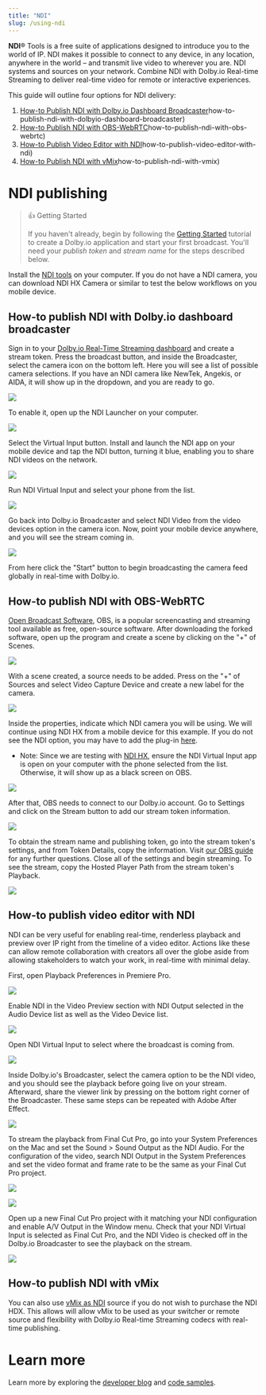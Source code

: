 ```yaml
---
title: "NDI"
slug: /using-ndi
---
```

**NDI**® Tools is a free suite of applications designed to introduce you to the world of IP. NDI makes it possible to connect to any device, in any location, anywhere in the world – and transmit live video to wherever you are. NDI systems and sources on your network. Combine NDI with Dolby.io Real-time Streaming to deliver real-time video for remote or interactive experiences.

This guide will outline four options for NDI delivery:

1. [How-to Publish NDI with Dolby.io Dashboard Broadcaster](/millicast/broadcast/using-ndi.md)how-to-publish-ndi-with-dolbyio-dashboard-broadcaster)
2. [How-to Publish NDI with OBS-WebRTC](/millicast/broadcast/using-ndi.md)how-to-publish-ndi-with-obs-webrtc)
3. [How-to Publish Video Editor with NDI](/millicast/broadcast/using-ndi.md)how-to-publish-video-editor-with-ndi)
4. [How-to Publish NDI with vMix](/millicast/broadcast/using-ndi.md)how-to-publish-ndi-with-vmix)

# NDI publishing

> 👍 Getting Started
> 
> If you haven't already, begin by following the [Getting Started](/millicast/getting-started/introduction-to-streaming-apis.md) tutorial to create a Dolby.io application and start your first broadcast. You'll need your _publish token_ and _stream name_ for the steps described below.

Install the [NDI tools](https://ndi.video/type/ndi-tools/) on your computer. If you do not have a NDI camera, you can download NDI HX Camera or similar to test the below workflows on you mobile device.

## How-to publish NDI with Dolby.io dashboard broadcaster

Sign in to your [Dolby.io Real-Time Streaming dashboard](https://dashboard.dolby.io/) and create a stream token. Press the broadcast button, and inside the Broadcaster, select the camera icon on the bottom left. Here you will see a list of possible camera selections. If you have an NDI camera like NewTek, Angekis, or AIDA, it will show up in the dropdown, and you are ready to go. 


![](../assets/img/Capture_decran_2023-07-07_a_12.10.26_PM.png)



To enable it, open up the NDI Launcher on your computer. 


![](../assets/img/Capture_decran_2023-07-07_a_12.02.46_PM.png)



Select the Virtual Input button. Install and launch the NDI app on your mobile device and tap the NDI button, turning it blue, enabling you to share NDI videos on the network.


![](../assets/img/IMG_8035.PNG)



Run NDI Virtual Input and select your phone from the list. 


![](../assets/img/Capture_decran_2023-07-07_a_12.07.13_PM.png)



Go back into Dolby.io Broadcaster and select NDI Video from the video devices option in the camera icon. Now, point your mobile device anywhere, and you will see the stream coming in.


![](../assets/img/Capture_decran_2023-07-07_a_12.11.03_PM.png)



From here click the "Start" button to begin broadcasting the camera feed globally in real-time with Dolby.io.

## How-to publish NDI with OBS-WebRTC

[Open Broadcast Software](https://github.com/CoSMoSoftware/OBS-studio-webrtc), OBS, is a popular screencasting and streaming tool available as free, open-source software. After downloading the forked software, open up the program and create a scene by clicking on the "+" of Scenes.


![](../assets/img/Capture_decran_2023-07-07_a_12.19.40_PM.png)



With a scene created, a source needs to be added. Press on the "+" of Sources and select Video Capture Device and create a new label for the camera. 


![](../assets/img/Capture_decran_2023-07-07_a_12.20.58_PM.png)



Inside the properties, indicate which NDI camera you will be using. We will continue using NDI HX from a mobile device for this example. If you do not see the NDI option, you may have to add the plug-in [here](https://github.com/Palakis/obs-ndi). 

- Note: Since we are testing with [NDI HX](https://ndi.video/), ensure the NDI Virtual Input app is open on your computer with the phone selected from the list. Otherwise, it will show up as a black screen on OBS.


![](../assets/img/Capture_decran_2023-07-07_a_12.21.16_PM.png)



After that, OBS needs to connect to our Dolby.io account. Go to Settings and click on the Stream button to add our stream token information. 


![](../assets/img/Capture_decran_2023-07-07_a_12.36.26_PM.png)



To obtain the stream name and publishing token, go into the stream token's settings, and from Token Details, copy the information. Visit [our OBS guide](/millicast/software-encoders/using-obs.md) for any further questions. Close all of the settings and begin streaming. To see the stream, copy the Hosted Player Path from the stream token's Playback. 


![](../assets/img/Capture_decran_2023-07-07_a_12.28.57_PM.png)



## How-to publish video editor with NDI

NDI can be very useful for enabling real-time, renderless playback and preview over IP right from the timeline of a video editor. Actions like these can allow remote collaboration with creators all over the globe aside from allowing stakeholders to watch your work, in real-time with minimal delay.

First, open Playback Preferences in Premiere Pro. 


![](../assets/img/Capture_decran_2023-07-07_a_12.52.23_PM.png)



Enable NDI in the Video Preview section with NDI Output selected in the Audio Device list as well as the Video Device list.


![](../assets/img/Capture_decran_2023-07-07_a_12.53.25_PM.png)



Open NDI Virtual Input to select where the broadcast is coming from.


![](../assets/img/Capture_decran_2023-07-07_a_12.56.47_PM.png)



Inside Dolby.io's Broadcaster, select the camera option to be the NDI video, and you should see the playback before going live on your stream. Afterward, share the viewer link by pressing on the bottom right corner of the Broadcaster. These same steps can be repeated with Adobe After Effect. 


![](../assets/img/Capture_decran_2023-07-07_a_1.03.28_PM.png)



To stream the playback from Final Cut Pro, go into your System Preferences on the Mac and set the Sound > Sound Output as the NDI Audio. For the configuration of the video, search NDI Output in the System Preferences and set the video format and frame rate to be the same as your Final Cut Pro project. 


![](../assets/img/Capture_decran_2023-07-07_a_1.12.23_PM.png)




![](../assets/img/Capture_decran_2023-07-07_a_1.12.41_PM.png)



Open up a new Final Cut Pro project with it matching your NDI configuration and enable A/V Output in the Window menu. Check that your NDI Virtual Input is selected as Final Cut Pro, and the NDI Video is checked off in the Dolby.io Broadcaster to see the playback on the stream. 


![](../assets/img/Capture_decran_2023-07-07_a_1.15.00_PM.png)



## How-to publish NDI with vMix

You can also use [vMix as NDI](/millicast/software-encoders/broadcasting-with-vmix.md) source if you do not wish to purchase the NDI HDX. This allows will allow vMix to be used as your switcher or remote source and flexibility with Dolby.io Real-time Streaming codecs with real-time publishing.

# Learn more

Learn more by exploring the [developer blog](https://dolby.io/blog/tag/broadcast/) and [code samples](https://github.com/orgs/dolbyio-samples/repositories?q=broadcast).




